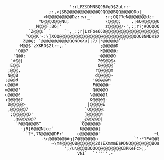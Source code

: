 <pre>
                         ':rLFZ$DMNBQQB#gD$ZuLr:-                              
                 ;:,>]$B@@@@@@@@@@@@QQQQ@@BQQ@@@@QDo|_                         
               >N@@@@@@@@@Dz::vr_-     :r;QQ?7eN@@@@@@@dz:                     
             *Q@@@Q@@@Nu;              \@@@@;    ,|eQ@@@@@@6r`     `',::;r;    
           _M@@@F:B6|'                 z@@@@@/-',:;r?j#QQQQQQB#QQ@@@QMDOqEv    
         `Z@@@u` `     `',_:;r|LzFoe6OD@@@@@@@@@@@@@@@@@@@@@@@@@@@QN\          
        ^Q@@K'-:\]XQQ@@@@@@@@@@@@@@@@@@@@@@@@@@@@@QQQBNMDK$XZ2$QQqQZ'          
       Z@@Q; `@@@@@@@@@@@QQNDqXajt7/|*@@@@@@^``                '-1@@@X'        
     -M@@$`zXKRO$Ztr:,.`             ;@@@@@D                      'd@@@2-      
    'Q@@?                            K@@@@@;                        |@@@@N,    
   'Q@@;                            -@@@@@Q                          ~Q@@@@:   
  `#@@|                             7@@@@@z                           '#@@@@:  
  E@@E                              Q@@@@@`                            -Q@@@@' 
 ;@@@,                             r@@@@@m                              r@@@@d 
 N@@B                              d@@@@@~                               Q@@@@:
;@@@d                             '@@@@@M                                2@@@@t
u@@@#                             F@@@@@r                                v@@@@e
m@@@@'                            Q@@@@Q                                 F@@@@F
u@@@@6                           \@@@@@1                                `g@@@@;
;@@@@@?                          Q@@@@@-                               .@@@@@B 
 D@@@@@>                        |@@@@@E                                D@@@E - 
 ,@@@@@@7                      `Q@@@@@:                               q@@@@,   
  ;@@@@@@D'                    ]@@@@@N                              -d@@@@7    
   ,Q@@@@@@7                  _@@@@@@|                             |Q@@@@t     
    `F@@Q@@@B^               `Q@@@@@@                            >N@@@@@*      
      -jR]6@@@N]o;`          K@@@@@@]                         :oQ@@@@@j-       
        `?*,7N@@@@@DFr'     o@@@@@@@'                     ~L$@@@@@@@Z'         
              .\q@@@@@@@#q|Z@@@@@@@o              `':*1E#@@@@@@@QDo|`          
                  ~\m#@@@@OB@@@@@@@2d$EXmmmE$KDNQ@@@@@@@@BOa7r~`               
                       ';/u\@@@QBQOQ@@@@@@@@@QBRKeFc>;,`                       
                            vN1`  `'''''.-`                                    
</pre>
<!--
**tickelton/tickelton** is a ✨ _special_ ✨ repository because its `README.md` (this file) appears on your GitHub profile.

Here are some ideas to get you started:

- 🔭 I’m currently working on ...
- 🌱 I’m currently learning ...
- 👯 I’m looking to collaborate on ...
- 🤔 I’m looking for help with ...
- 💬 Ask me about ...
- 📫 How to reach me: ...
- 😄 Pronouns: ...
- ⚡ Fun fact: ...
-->

